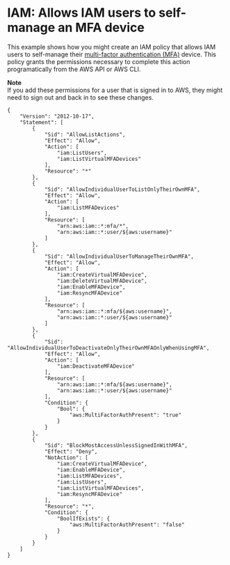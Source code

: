 # IAM: Allows IAM users to self\-manage an MFA device<a name="reference_policies_examples_iam_mfa-selfmanage"></a>

This example shows how you might create an IAM policy that allows IAM users to self\-manage their [multi\-factor authentication \(MFA\)](id_credentials_mfa.md) device\. This policy grants the permissions necessary to complete this action programatically from the AWS API or AWS CLI\.

**Note**  
If you add these permissions for a user that is signed in to AWS, they might need to sign out and back in to see these changes\.

```
{
    "Version": "2012-10-17",
    "Statement": [
        {
            "Sid": "AllowListActions",
            "Effect": "Allow",
            "Action": [
                "iam:ListUsers",
                "iam:ListVirtualMFADevices"
            ],
            "Resource": "*"
        },
        {
            "Sid": "AllowIndividualUserToListOnlyTheirOwnMFA",
            "Effect": "Allow",
            "Action": [
                "iam:ListMFADevices"
            ],
            "Resource": [
                "arn:aws:iam::*:mfa/*",
                "arn:aws:iam::*:user/${aws:username}"
            ]
        },
        {
            "Sid": "AllowIndividualUserToManageTheirOwnMFA",
            "Effect": "Allow",
            "Action": [
                "iam:CreateVirtualMFADevice",
                "iam:DeleteVirtualMFADevice",
                "iam:EnableMFADevice",
                "iam:ResyncMFADevice"
            ],
            "Resource": [
                "arn:aws:iam::*:mfa/${aws:username}",
                "arn:aws:iam::*:user/${aws:username}"
            ]
        },
        {
            "Sid": "AllowIndividualUserToDeactivateOnlyTheirOwnMFAOnlyWhenUsingMFA",
            "Effect": "Allow",
            "Action": [
                "iam:DeactivateMFADevice"
            ],
            "Resource": [
                "arn:aws:iam::*:mfa/${aws:username}",
                "arn:aws:iam::*:user/${aws:username}"
            ],
            "Condition": {
                "Bool": {
                    "aws:MultiFactorAuthPresent": "true"
                }
            }
        },
        {
            "Sid": "BlockMostAccessUnlessSignedInWithMFA",
            "Effect": "Deny",
            "NotAction": [
                "iam:CreateVirtualMFADevice",
                "iam:EnableMFADevice",
                "iam:ListMFADevices",
                "iam:ListUsers",
                "iam:ListVirtualMFADevices",
                "iam:ResyncMFADevice"
            ],
            "Resource": "*",
            "Condition": {
                "BoolIfExists": {
                    "aws:MultiFactorAuthPresent": "false"
                }
            }
        }
    ]
}
```